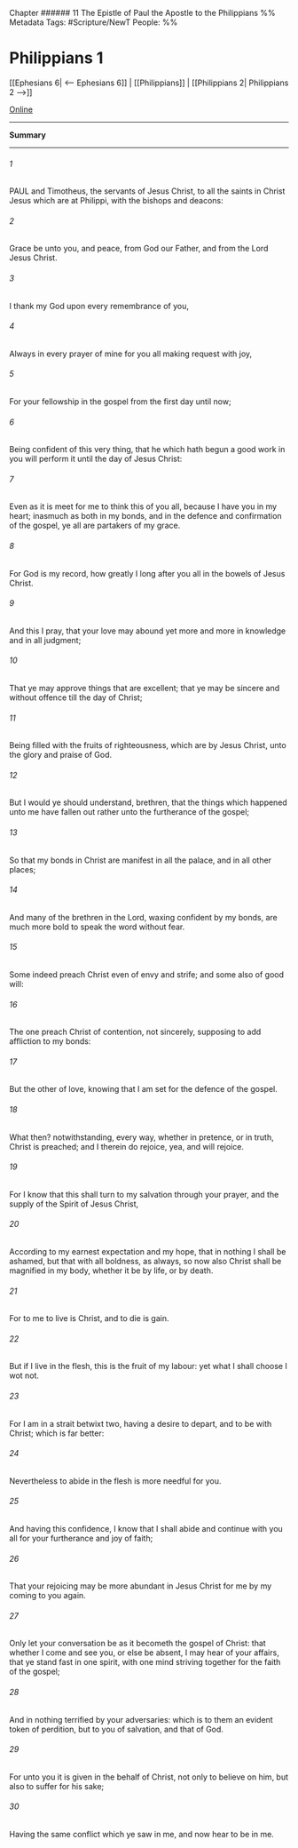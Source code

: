 Chapter ###### 11
The Epistle of Paul the Apostle to the Philippians
%% Metadata
Tags: #Scripture/NewT
People: 
%%
# Philippians 1
[[Ephesians 6| <-- Ephesians 6]] | [[Philippians]] | [[Philippians 2| Philippians 2 -->]]

[Online](https://churchofjesuschrist.org/study/scriptures/nt/philip/1?lang=eng)

---
__Summary__



---
###### 1
PAUL and Timotheus, the servants of Jesus Christ, to all the saints in Christ Jesus which are at Philippi, with the bishops and deacons:
###### 2
Grace be unto you, and peace, from God our Father, and from the Lord Jesus Christ.
###### 3
I thank my God upon every remembrance of you,
###### 4
Always in every prayer of mine for you all making request with joy,
###### 5
For your fellowship in the gospel from the first day until now;
###### 6
Being confident of this very thing, that he which hath begun a good work in you will perform it until the day of Jesus Christ:
###### 7
Even as it is meet for me to think this of you all, because I have you in my heart; inasmuch as both in my bonds, and in the defence and confirmation of the gospel, ye all are partakers of my grace.
###### 8
For God is my record, how greatly I long after you all in the bowels of Jesus Christ.
###### 9
And this I pray, that your love may abound yet more and more in knowledge and in all judgment;
###### 10
That ye may approve things that are excellent; that ye may be sincere and without offence till the day of Christ;
###### 11
Being filled with the fruits of righteousness, which are by Jesus Christ, unto the glory and praise of God.
###### 12
But I would ye should understand, brethren, that the things which happened unto me have fallen out rather unto the furtherance of the gospel;
###### 13
So that my bonds in Christ are manifest in all the palace, and in all other places;
###### 14
And many of the brethren in the Lord, waxing confident by my bonds, are much more bold to speak the word without fear.
###### 15
Some indeed preach Christ even of envy and strife; and some also of good will:
###### 16
The one preach Christ of contention, not sincerely, supposing to add affliction to my bonds:
###### 17
But the other of love, knowing that I am set for the defence of the gospel.
###### 18
What then? notwithstanding, every way, whether in pretence, or in truth, Christ is preached; and I therein do rejoice, yea, and will rejoice.
###### 19
For I know that this shall turn to my salvation through your prayer, and the supply of the Spirit of Jesus Christ,
###### 20
According to my earnest expectation and my hope, that in nothing I shall be ashamed, but that with all boldness, as always, so now also Christ shall be magnified in my body, whether it be by life, or by death.
###### 21
For to me to live is Christ, and to die is gain.
###### 22
But if I live in the flesh, this is the fruit of my labour: yet what I shall choose I wot not.
###### 23
For I am in a strait betwixt two, having a desire to depart, and to be with Christ; which is far better:
###### 24
Nevertheless to abide in the flesh is more needful for you.
###### 25
And having this confidence, I know that I shall abide and continue with you all for your furtherance and joy of faith;
###### 26
That your rejoicing may be more abundant in Jesus Christ for me by my coming to you again.
###### 27
Only let your conversation be as it becometh the gospel of Christ: that whether I come and see you, or else be absent, I may hear of your affairs, that ye stand fast in one spirit, with one mind striving together for the faith of the gospel;
###### 28
And in nothing terrified by your adversaries: which is to them an evident token of perdition, but to you of salvation, and that of God.
###### 29
For unto you it is given in the behalf of Christ, not only to believe on him, but also to suffer for his sake;
###### 30
Having the same conflict which ye saw in me, and now hear to be in me.



